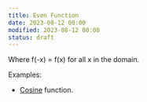 ```yaml
---
title: Even Function
date: 2023-08-12 00:00
modified: 2023-08-12 00:00
status: draft
---
```


Where f(-x) = f(x) for all x in the domain.

Examples:
* [Cosine](cosine.md) function.
